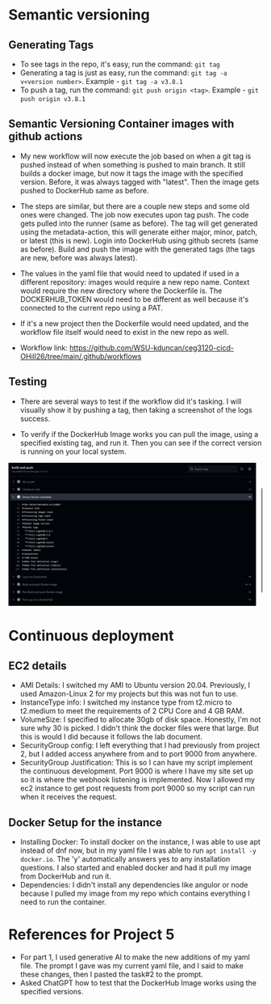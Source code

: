 # Semantic versioning

## Generating Tags
- To see tags in the repo, it's easy, run the command: `git tag`
- Generating a tag is just as easy, run the command: `git tag -a v<version number>`. Example - `git tag -a v3.8.1`
- To push a tag, run the command: `git push origin <tag>`. Example - `git push origin v3.8.1`

## Semantic Versioning Container images with github actions

- My new workflow will now execute the job based on when a git tag is pushed instead of when something is pushed to main branch. It still builds a docker image, but now it tags the image with the specified version. Before, it was always tagged with "latest". Then the image gets pushed to DockerHub same as before.

- The steps are similar, but there are a couple new steps and some old ones were changed. The job now executes upon tag push. The code gets pulled into the runner (same as before). The tag will get generated using the metadata-action, this will generate either major, minor, patch, or latest (this is new). Login into DockerHub using github secrets (same as before). Build and push the image with the generated tags (the tags are new, before was always latest).

- The values in the yaml file that would need to updated if used in a different repository: images would require a new repo name. Context would require the new directory where the Dockerfile is. The DOCKERHUB_TOKEN would need to be different as well because it's connected to the current repo using a PAT.
- If it's a new project then the Dockerfile would need updated, and the workflow file itself would need to exist in the new repo as well.

- Workflow link: https://github.com/WSU-kduncan/ceg3120-cicd-OHill26/tree/main/.github/workflows


## Testing

- There are several ways to test if the workflow did it's tasking. I will visually show it by pushing a tag, then taking a screenshot of the logs success.

- To verify if the DockerHub Image works you can pull the image, using a specified existing tag, and run it. Then you can see if the correct version is running on your local system.

![image_description](images/Semantics.png)



# Continuous deployment

## EC2 details
- AMI Details: I switched my AMI to Ubuntu version 20.04. Previously, I used Amazon-Linux 2 for my projects but this was not fun to use.
- InstanceType info: I switched my instance type from t2.micro to t2.medium to meet the requirements of 2 CPU Core and 4 GB RAM.
- VolumeSize: I specified to allocate 30gb of disk space. Honestly, I'm not sure why 30 is picked. I didn't think the docker files were that large. But this is would I did because it follows the lab document.
- SecurityGroup config: I left everything that I had previously from project 2, but I added access anywhere from and to port 9000 from anywhere.
- SecurityGroup Justification: This is so I can have my script implement the continuous development. Port 9000 is where I have my site set up so it is where the webhook listening is implemented. Now I allowed my ec2 instance to get post requests from port 9000 so my script can run when it receives the request.

## Docker Setup for the instance
- Installing Docker: To install docker on the instance, I was able to use apt instead of dnf now, but in my yaml file I was able to run `apt install -y docker.io`. The 'y' automatically answers yes to any installation questions. I also started and enabled docker and had it pull my image from DockerHub and run it.
- Dependencies: I didn't install any dependencies like angulor or node because I pulled my image from my repo which contains everything I need to run the container.

# References for Project 5

- For part 1, I used generative AI to make the new additions of my yaml file. The prompt I gave was my current yaml file, and I said to make these changes, then I pasted the task#2 to the prompt.
- Asked ChatGPT how to test that the DockerHub Image works using the specified versions.

